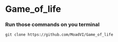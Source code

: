 # Game_of_life

### Run those commands on you terminal

```
git clone https://github.com/MoadVI/Game_of_life

```
